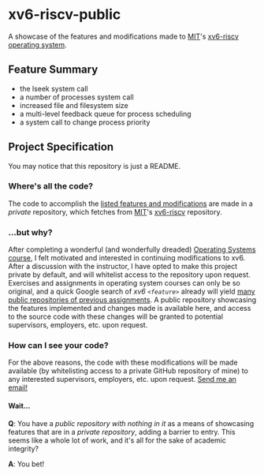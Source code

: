 # xv6-riscv-public

A showcase of the features and modifications made to [MIT](https://github.com/mit-pdos)'s [xv6-riscv operating system](https://github.com/mit-pdos/xv6-riscv).

## Feature Summary

- the lseek system call
- a number of processes system call
- increased file and filesystem size
- a multi-level feedback queue for process scheduling
- a system call to change process priority

## Project Specification

You may notice that this repository is just a README.

### Where's all the code?

The code to accomplish the [listed features and modifications](#feature-summary) are made in a *private* repository, which fetches from [MIT](https://github.com/mit-pdos)'s [xv6-riscv](https://github.com/mit-pdos/xv6-riscv) repository.

### ...but why?

After completing a wonderful (and wonderfully dreaded) [Operating Systems course](https://catalogue.usask.ca/CMPT-332), I felt motivated and interested in continuing modifications to xv6. After a discussion with the instructor, I have opted to make this project private by default, and will whitelist access to the repository upon request. Exercises and assignments in operating system courses can only be so original, and a quick Google search of *xv6 ``<feature>``* already will yield [many public repositories of previous assignments](https://www.google.ca/search?q=xv6+github+solutions). A public repository showcasing the features implemented and changes made is available here, and access to the source code with these changes will be granted to potential supervisors, employers, etc. upon request.

### How can I see your code?

For the above reasons, the code with these modifications will be made available (by whitelisting access to a private GitHub repository of mine) to any interested supervisors, employers, etc. upon request. [Send me an email!](mailto:braden.dubois@usask.ca) 

#### Wait...

**Q**: You have a *public repository with nothing in it* as a means of showcasing features that are in a *private repository*, adding a barrier to entry. This seems like a whole lot of work, and it's all for the sake of academic integrity?

**A**:  You bet!
